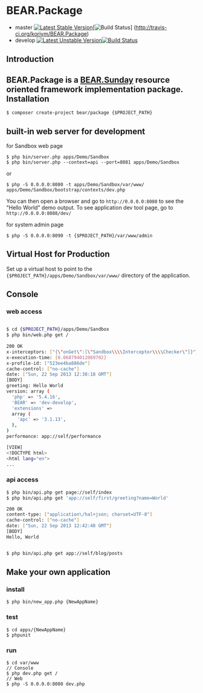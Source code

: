 BEAR.Package
=============================

 * master  [![Latest Stable Version](https://poser.pugx.org/bear/package/v/stable.png)](https://packagist.org/packages/bear/package)[![Build Status](https://secure.travis-ci.org/koriym/BEAR.Package.png?branch=master)] (http://travis-ci.org/koriym/BEAR.Package)
 * develop [![Latest Unstable Version](https://poser.pugx.org/bear/package/v/unstable.png)](https://packagist.org/packages/bear/package)[![Build Status](https://secure.travis-ci.org/koriym/BEAR.Package.png?branch=develop)](http://travis-ci.org/koriym/BEAR.Package)

Introduction
------------
BEAR.Package is a [BEAR.Sunday](https://github.com/koriym/BEAR.Sunday) resource oriented framework implementation package.
Installation
------------

    $ composer create-project bear/package {$PROJECT_PATH}

built-in web server for development
------------------

for Sandbox web page

    $ php bin/server.php apps/Demo/Sandbox
    $ php bin/server.php --context=api --port=8081 apps/Demo/Sandbox

or

    $ php -S 0.0.0.0:8080 -t apps/Demo/Sandbox/var/www/ apps/Demo/Sandbox/bootstrap/contexts/dev.php

You can then open a browser and go to `http://0.0.0.0:8080` to see the "Hello World" demo output. To see application dev tool page, go to `http://0.0.0.0:8088/dev/`

for system admin page

    $ php -S 0.0.0.0:8090 -t {$PROJECT_PATH}/var/www/admin

Virtual Host for Production
------------
Set up a virtual host to point to the `{$PROJECT_PATH}/apps/Demo/Sandbox/var/www/` directory of the application.

Console
-------

### web access
```bash

$ cd {$PROJECT_PATH}/apps/Demo/Sandbox
$ php bin/web.php get /
    
200 OK
x-interceptors: ["{\"onGet\":[\"Sandbox\\\\Interceptor\\\\Checker\"]}"]
x-execution-time: [0.068794012069702]
x-profile-id: ["523ee4ba886de"]
cache-control: ["no-cache"]
date: ["Sun, 22 Sep 2013 12:38:18 GMT"]
[BODY]
greeting: Hello World
version: array (
  'php' => '5.4.16',
  'BEAR' => 'dev-develop',
  'extensions' => 
  array (
    'apc' => '3.1.13',
  ),
)
performance: app://self/performance

[VIEW]
<!DOCTYPE html>
<html lang="en">
...
```


### api access

```bash
$ php bin/api.php get page://self/index
$ php bin/api.php get 'app://self/first/greeting?name=World'

200 OK
content-type: ["application\/hal+json; charset=UTF-8"]
cache-control: ["no-cache"]
date: ["Sun, 22 Sep 2013 12:42:48 GMT"]
[BODY]
Hello, World


$ php bin/api.php get app://self/blog/posts
```

Make your own application
----------------------------------
### install

    $ php bin/new_app.php {NewAppName}

### test

    $ cd apps/{NewAppName}
    $ phpunit

### run
    $ cd var/www
    // Console
    $ php dev.php get /
    // Web
    $ php -S 0.0.0.0:8080 dev.php
